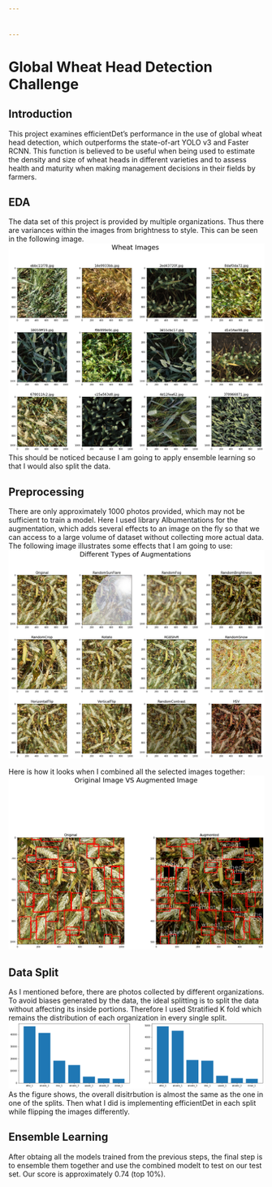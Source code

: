 ```yaml
---


---
```


<h1 id="global-wheat-head-detection-challenge">Global Wheat Head Detection Challenge</h1>
<h2 id="introduction">Introduction</h2>
<p>This project examines efficientDet’s performance in the use of global wheat head detection, which outperforms the state-of-art YOLO v3 and Faster RCNN. This function is believed to be useful when being used to estimate the density and size of wheat heads in different varieties and to assess health and maturity when making management decisions in their fields by farmers.</p>
<h2 id="eda">EDA</h2>
<p>The data set of this project is provided by multiple organizations. Thus there are variances within the images from brightness to style. This can be seen in the following image.<br>
<img src="https://github.com/MemphisMeng/Global-Wheat-Detection/blob/master/images/__results___46_1.png" alt="enter image description here"><br>
This should be noticed because I am going to apply ensemble learning so that I would also split the data.</p>
<h2 id="preprocessing">Preprocessing</h2>
<p>There are only approximately 1000 photos provided, which may not be sufficient to train a model. Here I used library Albumentations for the augmentation, which adds several effects to an image on the fly so that we can access to a large volume of dataset without collecting more actual data. The following image illustrates some effects that I am going to use:<br>
<img src="https://github.com/MemphisMeng/Global-Wheat-Detection/blob/master/images/__results___59_0.png" alt="enter image description here"></p>
<p>Here is how it looks when I combined all the selected images together:<br>
<img src="https://github.com/MemphisMeng/Global-Wheat-Detection/blob/master/images/__results___67_0.png" alt="enter image description here"></p>
<h2 id="data-split">Data Split</h2>
<p>As I mentioned before, there are photos collected by different organizations. To avoid biases generated by the data, the ideal splitting is to split the data without affecting its inside portions. Therefore I used Stratified K fold which remains the distribution of each organization in every single split.<br>
<img src="https://github.com/MemphisMeng/Global-Wheat-Detection/blob/master/images/__results___3_1.png" alt="enter image description here"><br>
As the figure shows, the overall disitrbution is almost the same as the one in one of the splits. Then what I did is implementing efficientDet in each split while flipping the images differently.</p>
<h2 id="ensemble-learning">Ensemble Learning</h2>
<p>After obtaing all the models trained from the previous steps, the final step is to ensemble them together and use the combined modelt to test on our test set. Our score is approximately 0.74 (top 10%).</p>

